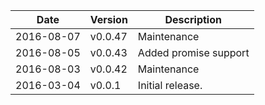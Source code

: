 | Date        | Version | Description |
| ----------- | ------- | ----------- |
| 2016-08-07  | v0.0.47 | Maintenance |
| 2016-08-05  | v0.0.43 | Added promise support |
| 2016-08-03  | v0.0.42 | Maintenance |
| 2016-03-04  | v0.0.1  | Initial release. |
